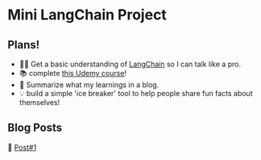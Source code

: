 # Mini LangChain Project 

Plans!
-----
- 🦜🔗 Get a basic understanding of [LangChain](https://www.langchain.com/) so I can talk like a pro.
- 📚 complete [this Udemy course](https://digitalhypercomp.udemy.com/course/langchain/learn/lecture/38288884#content)!
- 📝 Summarize what my learnings in a blog.
- 💡 build a simple 'ice breaker' tool to help people share fun facts about themselves!
  

Blog Posts
----------
📘 [Post#1](https://medium.com/@taco.kim/내가-공부하면서-쓰는-langchain-101-1-f650b482ba72)
